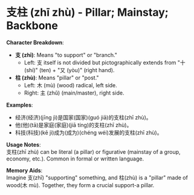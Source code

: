# **支柱 (zhī zhù) - Pillar; Mainstay; Backbone**

**Character Breakdown**:  
- **支 (zhī)**: Means "to support" or "branch."
  - Left: 支 itself is not divided but pictographically extends from "十 (shí)" (ten) + "又 (yòu)" (right hand).  
- **柱 (zhù)**: Means "pillar" or "post."
  - Left: 木 (mù) (wood) radical, left side.
  - Right: 主 (zhǔ) (main/master), right side.

**Examples**:  
- 经济(经济)(jīng jì)是国家(国家)(guó jiā)的支柱(zhī zhù)。  
- 他(他)(tā)是家庭(家庭)(jiā tíng)的支柱(zhī zhù)。  
- 科技(科技)(kē jì)成为(成为)(chéng wéi)发展的支柱(zhī zhù)。

**Usage Notes**:  
支柱(zhī zhù) can be literal (a pillar) or figurative (mainstay of a group, economy, etc.). Common in formal or written language.

**Memory Aids**:  
Imagine 支(zhī) "supporting" something, and 柱(zhù) is a "pillar" made of wood(木 mù). Together, they form a crucial support-a pillar.